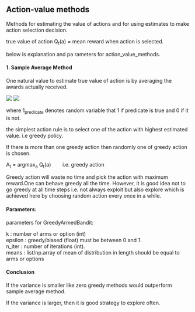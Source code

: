 ## Action-value methods
Methods for estimating the value of actions and for using estimates to make action selection decision.

true value of action Q<sub>t</sub>(a) = mean reward when action is selected.

below is explanation and pa rameters for action_value_methods.

#### 1. Sample Average Method
One natural value to estimate true value of action is by averaging the awards actually received.

<img src = https://latex.codecogs.com/png.latex?%5Cequiv%20%5Cfrac%7Bsum-of-rewards-when-a-taken-prior-to-t%7D%7Bnumber-of-times-a-taken-prior-to-t%7D>

<img src="https://latex.codecogs.com/gif.latex?%5Cequiv%20%5Cfrac%7B{\sum_{i=1}^{t-1}R_t\ * {1}_{A_t=a}}%7D{\sum_{i=1}^{t-1} \ * {1}_{A_t=a}">

where 1<sub>predicate</sub> denotes random variable that 1 if predicate is true and 0 if it is not.

the simplest action rule is to select one of the action with highest estimated value. i.e greedy policy.

If there is more than one greedy action then randomly one of greedy action is chosen.

A<sub>t</sub> = argmax<sub>a</sub> Q<sub>t</sub>(a)  &nbsp;&nbsp;&nbsp;&nbsp;&nbsp;&nbsp; i.e. greedy action

Greedy action will waste no time and pick the action with maximum reward.One can behave greedy all the time. However, it is good
idea not to go greedy at all time steps i.e. not always exploit but also explore which is achieved here by choosing random action every once in a while.

#### Parameters:

parameters for GreedyArmedBandit:

k        : number of arms or option (int)</br>
epsilon  : greedy/biased (float) must be between 0 and 1.</br>
n_iter   : number of iterations (int).</br>
means    : list/np.array of mean of distribution in length should be equal to arms or options </br>


#### Conclusion
If the variance is smaller like zero greedy methods would outperform sample average method.

If the variance is larger, then it is good strategy to explore often.

